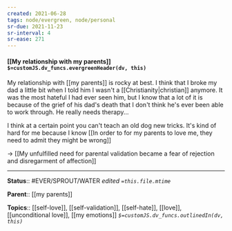 ```yaml
---
created: 2021-06-28
tags: node/evergreen, node/personal
sr-due: 2021-11-23
sr-interval: 4
sr-ease: 271
---
```


#### [[My relationship with my parents]] `$=customJS.dv_funcs.evergreenHeader(dv, this)`

My relationship with [[my parents]] is rocky at best. I think that I broke my dad a little bit when I told him I wasn't a [[Christianity|christian]] anymore. It was the most hateful I had ever seen him, but I know that a lot of it is because of the grief of his dad's death that I don't think he's ever been able to work through. He really needs therapy... 

I think at a certain point you can't teach an old dog new tricks. It's kind of hard for me because I know [[In order to for my parents to love me, they need to admit they might be wrong]]

 -> [[My unfulfilled need for parental validation became a fear of rejection and disregarment of affection]]

---

**Status**:: #EVER/SPROUT/WATER 
*edited `=this.file.mtime`*

**Parent**:: [[my parents]]

**Topics**:: [[self-love]], [[self-validation]], [[self-hate]], [[love]], [[unconditional love]], [[my emotions]]
*`$=customJS.dv_funcs.outlinedIn(dv, this)`*
